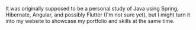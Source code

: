 It was originally supposed to be a personal study of Java using Spring, Hibernate, Angular, and possibly Flutter (I'm not sure yet), but I might turn it into my website to showcase my portfolio and skills at the same time.
